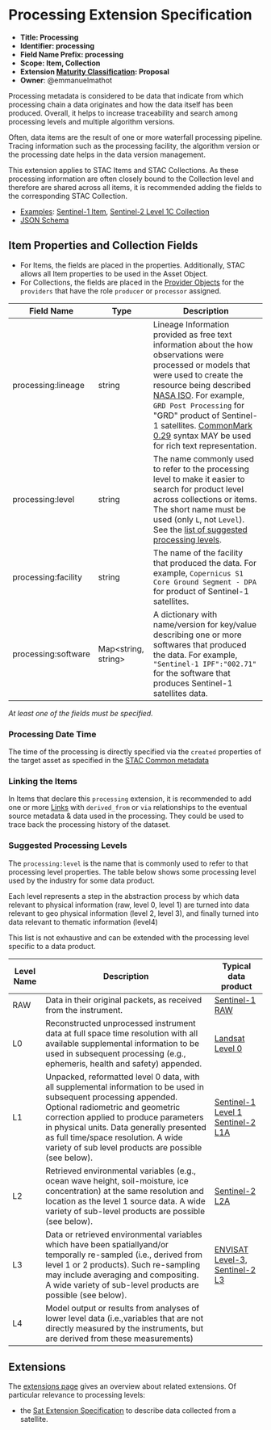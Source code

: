 # Processing Extension Specification

- **Title: Processing**
- **Identifier: processing**
- **Field Name Prefix: processing**
- **Scope: Item, Collection**
- **Extension [Maturity Classification](../README.md#extension-maturity): Proposal**
- **Owner**: @emmanuelmathot

Processing metadata is considered to be data that indicate from which processing chain a data originates and how the data itself has been produced. Overall, it helps to increase traceability and search among processing levels and multiple algorithm versions.

Often, data items are the result of one or more waterfall processing pipeline. Tracing information such as the processing facility, the algorithm version or the processing date helps in the data version management.

This extension applies to STAC Items and STAC Collections. As these processing information are often closely bound to the Collection level and therefore are shared across all items, it is recommended adding the fields to the corresponding STAC Collection.

- [Examples](examples/): [Sentinel-1 Item](examples/sentinel1-item.json),  [Sentinel-2 Level 1C Collection](examples/sentinel2-collection.json)
- [JSON Schema](json-schema/schema.json)

## Item Properties and Collection Fields

* For Items, the fields are placed in the properties. Additionally, STAC allows all Item properties to be used in the Asset Object.
* For Collections, the fields are placed in the [Provider Objects](../../collection-spec/collection-spec.md#Provider-Object) for the `providers` that have the role `producer` or `processor` assigned.

| Field Name              | Type                | Description |
| ----------------------- | ------------------- | ----------- |
| processing:lineage      | string              | Lineage Information provided as free text information about the how observations were processed or models that were used to create the resource being described [NASA ISO](https://wiki.earthdata.nasa.gov/display/NASAISO/Lineage+Information). For example, `GRD Post Processing` for "GRD" product of Sentinel-1 satellites. [CommonMark 0.29](https://commonmark.org/) syntax MAY be used for rich text representation. |
| processing:level        | string              | The name commonly used to refer to the processing level to make it easier to search for product level across collections or items. The short name must be used (only `L`, not `Level`). See the [list of suggested processing levels](#suggested-processing-levels). |
| processing:facility     | string              | The name of the facility that produced the data. For example, `Copernicus S1 Core Ground Segment - DPA` for product of Sentinel-1 satellites. |
| processing:software     | Map<string, string> | A dictionary with name/version for key/value describing one or more softwares that produced the data. For example, `"Sentinel-1 IPF":"002.71"` for the software that produces Sentinel-1 satellites data. |

*At least one of the fields must be specified.*

### Processing Date Time

The time of the processing is directly specified via the `created` properties of the target asset as specified in the [STAC Common metadata](https://github.com/radiantearth/stac-spec/blob/master/item-spec/common-metadata.md#date-and-time)

### Linking the Items

In Items that declare this `processing` extension, it is recommended to add one or more [Links](../../item-spec/item-spec.md#relation-types) with `derived_from` or `via` relationships to the eventual source metadata & data used in the processing. They could be used to trace back the processing history of the dataset.

### Suggested Processing Levels

The `processing:level` is the name that is commonly used to refer to that processing level properties. The table below shows some processing level used by the industry for some data product.

Each level represents a step in the abstraction process by which data relevant to physical information (raw, level 0, level 1) are turned into data relevant to geo physical information (level 2, level 3), and finally turned into data relevant to thematic information (level4)

This list is not exhaustive and can be extended with the processing level specific to a data product.

| Level Name | Description | Typical data product |
| ---------- | ----------- | -------------------- |
| RAW        | Data in their original packets, as received from the instrument. | [Sentinel-1 RAW](https://sentinel.esa.int/web/sentinel/technical-guides/sentinel-1-sar/products-algorithms/level-0-products/raw) |
| L0         | Reconstructed unprocessed instrument data at full space time resolution with all available supplemental information to be used in subsequent processing (e.g., ephemeris, health and safety) appended. | [Landsat Level 0](https://www.usgs.gov/media/files/landsat-8-level-0-reformatted-data-format-control-book)  |
| L1         | Unpacked, reformatted level 0 data, with all supplemental information to be used in subsequent processing appended. Optional radiometric and geometric correction applied to produce parameters in physical units. Data generally presented as full time/space resolution. A wide variety of sub level products are possible (see below). | [Sentinel-1 Level 1](https://sentinel.esa.int/web/sentinel/user-guides/sentinel-1-sar/product-types-processing-levels/level-1) [Sentinel-2 L1A](https://sentinel.esa.int/web/sentinel/user-guides/sentinel-2-msi/product-types/level-1a) |
| L2          | Retrieved environmental variables (e.g., ocean wave height, soil-moisture, ice concentration) at the same resolution and location as the level 1 source data. A wide variety of sub-level products are possible (see below). | [Sentinel-2 L2A](https://earth.esa.int/web/sentinel/technical-guides/sentinel-2-msi/level-2a-processing) |
| L3          | Data or retrieved environmental variables which have been spatiallyand/or temporally re-sampled (i.e., derived from level 1 or 2 products). Such re-sampling may include averaging and compositing.  A wide variety of sub-level products are possible (see below). | [ENVISAT Level-3](http://envisat.esa.int/level3/), [Sentinel-2 L3](https://s2gm.sentinel-hub.com/) |
| L4          | Model output or results from analyses of lower level data (i.e.,variables that are not directly measured by the instruments, but are derived from these measurements) |  |

## Extensions

The [extensions page](../README.md) gives an overview about related extensions. Of particular relevance to processing levels:

* the [Sat Extension Specification](../sat/README.md) to describe data collected from a satellite.
